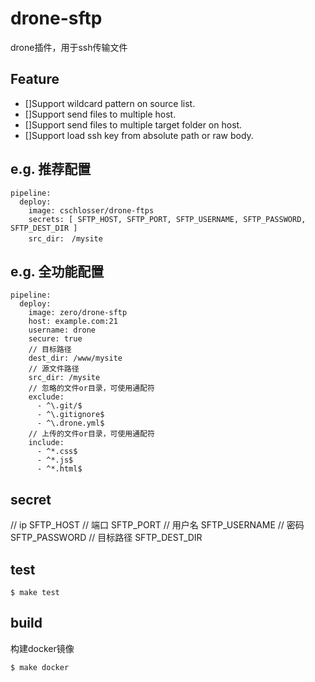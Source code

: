 # drone-sftp

drone插件，用于ssh传输文件

## Feature
- []Support wildcard pattern on source list.
- []Support send files to multiple host.
- []Support send files to multiple target folder on host.
- []Support load ssh key from absolute path or raw body.

## e.g. 推荐配置
```
pipeline:
  deploy:
    image: cschlosser/drone-ftps
    secrets: [ SFTP_HOST, SFTP_PORT, SFTP_USERNAME, SFTP_PASSWORD, SFTP_DEST_DIR ]
    src_dir:　/mysite
```
## e.g. 全功能配置
```
pipeline:
  deploy:
    image: zero/drone-sftp
    host: example.com:21
    username: drone
    secure: true
    // 目标路径
    dest_dir: /www/mysite
    // 源文件路径
    src_dir: /mysite
    // 忽略的文件or目录，可使用通配符
    exclude:
      - ^\.git/$
      - ^\.gitignore$
      - ^\.drone.yml$
    // 上传的文件or目录，可使用通配符
    include:
      - ^*.css$
      - ^*.js$
      - ^*.html$
```
## secret
// ip
SFTP_HOST
// 端口
SFTP_PORT
// 用户名
SFTP_USERNAME
// 密码
SFTP_PASSWORD
// 目标路径
SFTP_DEST_DIR

## test
```
$ make test
```

## build
构建docker镜像
```
$ make docker
```